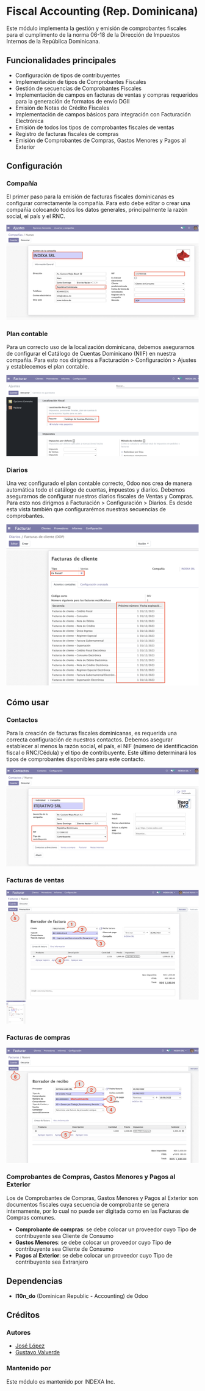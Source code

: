 
# Fiscal Accounting (Rep. Dominicana)

Este módulo implementa la gestión y emisión de comprobantes fiscales para el cumplimento de la norma 06-18 de la Dirección de Impuestos Internos de la República Dominicana.


## Funcionalidades principales

- Configuración de tipos de contribuyentes
- Implementación de tipos de Comprobantes Fiscales
- Gestión de secuencias de Comprobantes Fiscales
- Implementación de campos en facturas de ventas y compras requeridos para la generación de formatos de envío DGII
- Emisión de Notas de Crédito Fiscales
- Implementación de campos básicos para integración con Facturación Electrónica
- Emisión de todos los tipos de comprobantes fiscales de ventas
- Registro de facturas fiscales de compras
- Emisión de Comprobantes de Compras, Gastos Menores y Pagos al Exterior

## Configuración

### Compañía

El primer paso para la emisión de facturas fiscales dominicanas es configurar correctamente la compañía. Para esto debe editar o crear una compañía colocando todos los datos generales, principalmente la razón social, el país y el RNC.

![Company](https://github.com/indexa-git/l10n-dominicana/blob/930786dcadc742855446eeda5f937cd187f2a64c/l10n_do_accounting/static/img/company.png?raw=true)

### Plan contable

Para un correcto uso de la localización dominicana, debemos asegurarnos de configurar el Catálogo de Cuentas Dominicano (NIIF) en nuestra compañía. Para esto nos dirigimos a Facturación > Configuración > Ajustes y establecemos el plan contable.

![Ajustes](https://github.com/indexa-git/l10n-dominicana/blob/69303ca63125d70091260f7784bbc9484ab3ae00/l10n_do_accounting/static/img/ajustes.png?raw=true)

### Diarios

Una vez configurado el plan contable correcto, Odoo nos crea de manera automática todo el catálogo de cuentas, impuestos y diarios. Debemos asegurarnos de configurar nuestros diarios fiscales de Ventas y Compras. Para esto nos dirigmos a Facturación > Configuración > Diarios. Es desde esta vista también que configurarémos nuestras secuencias de comprobantes.

![Diarios](https://raw.githubusercontent.com/indexa-git/l10n-dominicana/a0107da972e70e5cea107494baaa5bbe1908b7cd/l10n_do_accounting/static/img/diario.png)


## Cómo usar

### Contactos

Para la creación de facturas fiscales dominicanas, es requerida una correcta configuración de nuestros contactos. Debemos asegurar establecer al menos la razón social, el país, el NIF (número de identificación fiscal o RNC/Cédula) y el tipo de contribuyente. Este último determinará los tipos de comprobantes disponibles para este contacto.

![Contactos](https://raw.githubusercontent.com/indexa-git/l10n-dominicana/1e01f366e81bb16ee207a28710b2a6de5e70bc8b/l10n_do_accounting/static/img/contacto.png)

### Facturas de ventas

![Ventas](https://github.com/indexa-git/l10n-dominicana/blob/dd6bd5e2be661fd24a00e21b5b87a884897cec8b/l10n_do_accounting/static/img/factura_ventas.png)
<img src="https://github.com/indexa-git/l10n-dominicana/blob/dd6bd5e2be661fd24a00e21b5b87a884897cec8b/l10n_do_accounting/static/img/factura_ventas.png" width="50" height="60">

### Facturas de compras

![Compras](https://github.com/indexa-git/l10n-dominicana/blob/552b2c761987e5de4932ebabad73dd02554dcf1f/l10n_do_accounting/static/img/factura_compras.png)

### Comprobantes de Compras, Gastos Menores y Pagos al Exterior

Los de Comprobantes de Compras, Gastos Menores y Pagos al Exterior son documentos fiscales cuya secuencia de comprobante se genera internamente, por lo cual no puede ser digitada como en las Facturas de Compras comunes.

- **Comprobante de compras**: se debe colocar un proveedor cuyo Tipo de contribuyente sea Cliente de Consumo
- **Gastos Menores**: se debe colocar un proveedor cuyo Tipo de contribuyente sea Cliente de Consumo
- **Pagos al Exterior**: se debe colocar un proveedor cuyo Tipo de contribuyente sea Extranjero

## Dependencias

- **l10n_do** (Dominican Republic - Accounting) de Odoo

## Créditos

### Autores

- [José López](https://github.com/jlopezg)
- [Gustavo Valverde](https://github.com/gustavovalverde)

### Mantenido por

Este módulo es mantenido por INDEXA Inc.

